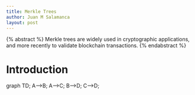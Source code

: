 ```yaml
---
title: Merkle Trees
author: Juan M Salamanca
layout: post
---
```


{% abstract %}
Merkle trees are widely used in cryptographic applications, and more recently to validate blockchain transactions.
{% endabstract %}

# Introduction

<div class="mermaid">
graph TD;
    A-->B;
    A-->C;
    B-->D;
    C-->D;
</div>
